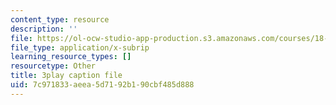 ```yaml
---
content_type: resource
description: ''
file: https://ol-ocw-studio-app-production.s3.amazonaws.com/courses/18-01sc-single-variable-calculus-fall-2010/7c971833aeea5d7192b190cbf485d888_CXKoCMVqM9s.vtt
file_type: application/x-subrip
learning_resource_types: []
resourcetype: Other
title: 3play caption file
uid: 7c971833-aeea-5d71-92b1-90cbf485d888
---
```


